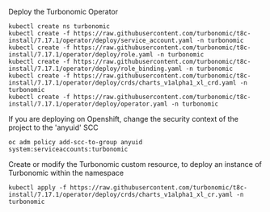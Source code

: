 Deploy the Turbonomic Operator
````
kubectl create ns turbonomic
kubectl create -f https://raw.githubusercontent.com/turbonomic/t8c-install/7.17.1/operator/deploy/service_account.yaml -n turbonomic
kubectl create -f https://raw.githubusercontent.com/turbonomic/t8c-install/7.17.1/operator/deploy/role.yaml -n turbonomic
kubectl create -f https://raw.githubusercontent.com/turbonomic/t8c-install/7.17.1/operator/deploy/role_binding.yaml -n turbonomic
kubectl create -f https://raw.githubusercontent.com/turbonomic/t8c-install/7.17.1/operator/deploy/crds/charts_v1alpha1_xl_crd.yaml -n turbonomic
kubectl create -f https://raw.githubusercontent.com/turbonomic/t8c-install/7.17.1/operator/deploy/operator.yaml -n turbonomic
````

If you are deploying on Openshift, change the security context of the project to the 'anyuid' SCC
````
oc adm policy add-scc-to-group anyuid system:serviceaccounts:turbonomic
````

Create or modify the Turbonomic custom resource, to deploy an instance of Turbonomic within the namespace
````
kubectl apply -f https://raw.githubusercontent.com/turbonomic/t8c-install/7.17.1/operator/deploy/crds/charts_v1alpha1_xl_cr.yaml -n turbonomic
````
